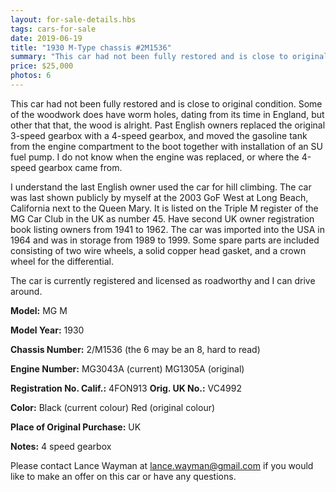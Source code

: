 ```yaml
---
layout: for-sale-details.hbs
tags: cars-for-sale
date: 2019-06-19
title: "1930 M-Type chassis #2M1536"
summary: "This car had not been fully restored and is close to original condition."
price: $25,000
photos: 6
---
```

This car had not been fully restored and is close to original condition.  Some
of the woodwork does have worm holes, dating from its time in England, but
other that that, the wood is alright. Past English owners replaced the
original 3-speed gearbox with a 4-speed gearbox, and moved the gasoline tank
from the engine compartment to the boot together with installation of an SU
fuel pump. I do not know when the engine was replaced, or where the 4-speed
gearbox came from.

I understand the last English owner used the car for hill climbing. The car
was last shown publicly by myself at the 2003 GoF West at Long Beach,
California next to the Queen Mary.  It is listed on the Triple M register of
the MG Car Club in the UK as number 45.  Have second UK owner registration
book listing owners from 1941 to 1962.  The car was imported into the USA in
1964 and was in storage from 1989 to 1999. Some spare parts are included
consisting of two wire wheels, a solid copper head gasket, and a crown wheel
for the differential.

The car is currently registered and licensed as roadworthy and I can drive around.

**Model:**   MG M

**Model Year:**         1930

**Chassis Number:** 2/M1536  (the 6 may be an 8, hard to read)

**Engine Number:**                 MG3043A (current) MG1305A (original)

**Registration No. Calif.:**  4FON913   **Orig. UK No.:** VC4992

**Color:** Black (current colour)  Red (original colour)

**Place of Original Purchase:**            UK

**Notes:**      4 speed gearbox

Please contact Lance Wayman at [lance.wayman@gmail.com](lance.wayman@gmail.com)
if you would like to make an offer on this car or have any questions.

